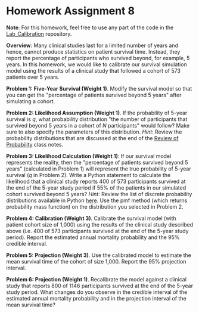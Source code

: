 # Homework Assignment 8

**Note**: For this homework, feel free to use any part of the code in 
the [Lab_Calibration](https://github.com/HPM573/Lab_Calibration) repository. 

**Overview**:  Many clinical studies last for a limited number of years and hence, 
cannot produce statistics on patient survival time. 
Instead, they report the percentage of participants who survived beyond, for example, 5 years. 
In this homework, we would like to calibrate our survival simulation model using the results of 
a clinical study that followed a cohort of 573 patients over 5 years. 

**Problem 1: Five-Year Survival (Weight 1)**. 
Modify the survival model so that you can get the 
"percentage of patients survived beyond 5 years" after simulating a cohort. 

**Problem 2: Likelihood Assumption (Weight 1)**. 
If the probability of 5-year survival is _q_, what probability distribution 
"the number of participants that survived beyond 5 years in a cohort of _N_ participants" would follow? 
Make sure to also specify the parameters of this distribution. 
_Hint_: Review the probability distributions that are discussed at the end of the 
[Review of Probability](https://yale.instructure.com/courses/54313/files/folder/Class%20Notes?preview=3429587) 
class notes.

**Problem 3: Likelihood Calculation (Weight 1)**: 
If our survival model represents the reality, then the 
"percentage of patients survived beyond 5 years" (calculated in Problem 1) 
will represent the true probability of 5-year survival (_q_ in Problem 2). 
Write a Python statement to calculate the likelihood that 
a clinical study reports 400 of 573 participants survived at the end of the 5-year study period 
if 55% of the patients in our simulated cohort survived beyond 5 years?
_Hint_: Review the list of discrete probability distributions available in Python 
[here](https://docs.scipy.org/doc/scipy/reference/stats.html). 
Use the pmf method (which returns probability mass function) on the distribution you selected in Problem 2. 

**Problem 4: Calibration (Weight 3)**. 
Calibrate the survival model (with patient cohort size of 1,000) 
using the results of the clinical study described above 
(i.e. 400 of 573 participants survived at the end of the 5-year study period). 
Report the estimated annual mortality probability and the 95% credible interval. 

**Problem 5: Projection (Weight 3)**. 
Use the calibrated model to estimate the mean survival time of the cohort of size 1,000. 
Report the 95% projection interval. 

**Problem 6: Projection (Weight 1)**. 
Recalibrate the model against a clinical study that reports 800 of 1146 participants 
survived at the end of the 5-year study period. 
What changes do you observe in the credible interval of the estimated annual mortality probability 
and in the projection interval of the mean survival time? 
